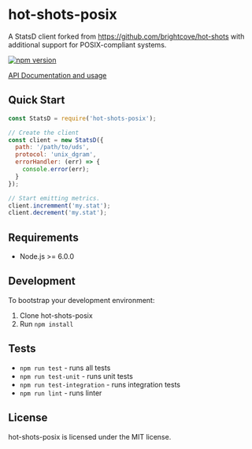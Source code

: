 # hot-shots-posix

A StatsD client forked from https://github.com/brightcove/hot-shots with additional support for POSIX-compliant systems.

[![npm version](https://badge.fury.io/js/hot-shots-posix.svg)](https://badge.fury.io/js/hot-shots-posix)

[API Documentation and usage](https://msindwan.github.io/hot-shots-posix/)

## Quick Start

```js
const StatsD = require('hot-shots-posix');

// Create the client
const client = new StatsD({
  path: '/path/to/uds',
  protocol: 'unix_dgram',
  errorHandler: (err) => {
    console.error(err);
  }
});

// Start emitting metrics.
client.incremment('my.stat');
client.decrement('my.stat');
```

## Requirements

* Node.js >= 6.0.0

## Development

To bootstrap your development environment:

1. Clone hot-shots-posix
2. Run `npm install`

## Tests

- `npm run test` - runs all tests
- `npm run test-unit` - runs unit tests
- `npm run test-integration` - runs integration tests
- `npm run lint` - runs linter

## License

hot-shots-posix is licensed under the MIT license.
